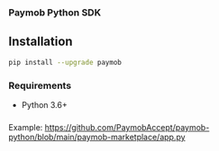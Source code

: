 ### Paymob Python SDK

## Installation

```sh
pip install --upgrade paymob
```

### Requirements

-   Python 3.6+
### 

Example: https://github.com/PaymobAccept/paymob-python/blob/main/paymob-marketplace/app.py


